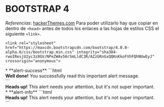 BOOTSTRAP 4
===========
*Referencias*: [hackerThemes.com](https://hackerthemes.com/bootstrap-cheatsheet/)
Para poder utilizarlo hay que copiar en dentro de `<head>` antes de todos los enlaces a las hojas de estilos CSS el siguiente `<link>`.
```html5
<link rel="stylesheet" href="https://maxcdn.bootstrapcdn.com/bootstrap/4.0.0-alpha.6/css/bootstrap.min.css" integrity="sha384-rwoIResjU2yc3z8GV/NPeZWAv56rSmLldC3R/AZzGRnGxQQKnKkoFVhFQhNUwEyJ" crossorigin="anonymous">
```
<link rel="stylesheet" href="https://maxcdn.bootstrapcdn.com/bootstrap/4.0.0-alpha.6/css/bootstrap.min.css" integrity="sha384-rwoIResjU2yc3z8GV/NPeZWAv56rSmLldC3R/AZzGRnGxQQKnKkoFVhFQhNUwEyJ" crossorigin="anonymous">
* **alert-success**
```html
<div class="alert alert-success" role="alert">
    <strong>Well done!</strong> You successfully read this
    important alert message.
</div>
```
<div class="alert alert-info" role="alert">
    <strong>Heads up!</strong> This alert needs your attention,
    but it's not super important.
</div>
* **alert-info**
```html
<div class="alert alert-info" role="alert">
    <strong>Heads up!</strong> This alert needs your attention,
    but it's not super important.
</div>
```
